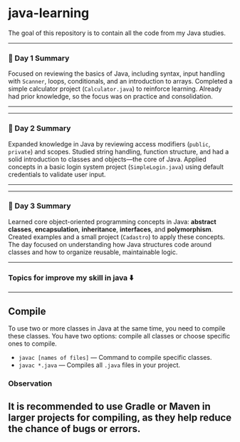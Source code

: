 # java-learning
The goal of this repository is to contain all the code from my Java studies.

---

### 📘 Day 1 Summary

Focused on reviewing the basics of Java, including syntax, input handling with `Scanner`, loops, conditionals, and an introduction to arrays. Completed a simple calculator project (`Calculator.java`) to reinforce learning. Already had prior knowledge, so the focus was on practice and consolidation.

---

---

### 📘 Day 2 Summary

Expanded knowledge in Java by reviewing access modifiers (`public`, `private`) and scopes. Studied string handling, function structure, and had a solid introduction to classes and objects—the core of Java. Applied concepts in a basic login system project (`SimpleLogin.java`) using default credentials to validate user input.

---

---

### 📘 Day 3 Summary

Learned core object-oriented programming concepts in Java: **abstract classes**, **encapsulation**, **inheritance**, **interfaces**, and **polymorphism**. Created examples and a small project (`Cadastro`) to apply these concepts. The day focused on understanding how Java structures code around classes and how to organize reusable, maintainable logic.

---

### Topics for improve my skill in java ⬇️

---
## Compile 

To use two or more classes in Java at the same time, you need to compile these classes. You have two options: compile all classes or choose specific ones to compile.

* `javac [names of files]` — Command to compile specific classes.
* `javac *.java` — Compiles all `.java` files in your project.

### Observation

It is recommended to use **Gradle** or **Maven** in larger projects for compiling, as they help reduce the chance of bugs or errors.
---
